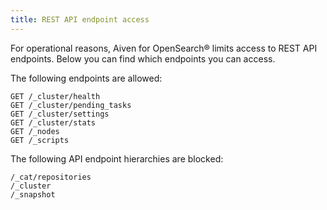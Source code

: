 ```yaml
---
title: REST API endpoint access
---
```


For operational reasons, Aiven for OpenSearch® limits access to REST API
endpoints. Below you can find which endpoints you can access.

The following endpoints are allowed:

``` 
GET /_cluster/health
GET /_cluster/pending_tasks
GET /_cluster/settings
GET /_cluster/stats
GET /_nodes
GET /_scripts
```

The following API endpoint hierarchies are blocked:

``` 
/_cat/repositories
/_cluster
/_snapshot
```
